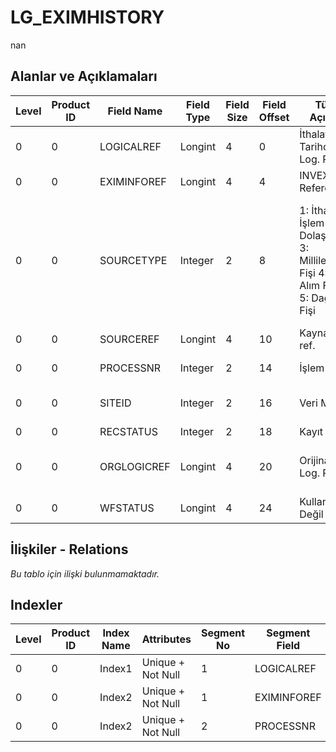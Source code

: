 # LG_EXIMHISTORY

nan

## Alanlar ve Açıklamaları

| Level | Product ID | Field Name | Field Type | Field Size | Field Offset | Türkçe Açıklama | Expression |
| ----- | ---------- | ---------- | ---------- | ---------- | ------------ | --------------- | ---------- |
| 0 | 0 | LOGICALREF | Longint | 4 | 0 | İthalat Tarihçesi Log. Ref. | Import History Logical Reference |
| 0 | 0 | EXIMINFOREF | Longint | 4 | 4 | INVEXIMINFO Reference | INVEXIMINFO Reference |
| 0 | 0 | SOURCETYPE | Integer | 2 | 8 | 1: İthalat İşlem Fişi 2: Dolaşım Fişi 3: Millileştirme Fişi 4: Mal Alım Faturası 5: Dağıtım Fişi | 1: Import Operation Slip 2: Movement Slip 3: Nationalization Slip 4: Service Purchased Invoice 5: Distribution Slip |
| 0 | 0 | SOURCEREF | Longint | 4 | 10 | Kaynak türü ref. | Sourcetype Reference |
| 0 | 0 | PROCESSNR | Integer | 2 | 14 | İşlem Sırası | Transaction Order |
| 0 | 0 | SITEID | Integer | 2 | 16 | Veri Merkezi | Data Processing Site |
| 0 | 0 | RECSTATUS | Integer | 2 | 18 | Kayıt Durumu | Record Status |
| 0 | 0 | ORGLOGICREF | Longint | 4 | 20 | Orijinal Kayıt Log. Ref. | Original Record Logical Reference |
| 0 | 0 | WFSTATUS | Longint | 4 | 24 | Kullanımda Değil | Not In Use |

## İlişkiler - Relations

*Bu tablo için ilişki bulunmamaktadır.*

## Indexler

| Level | Product ID | Index Name | Attributes | Segment No | Segment Field | Sense |
| ----- | ---------- | ---------- | ---------- | ---------- | ------------- | ----- |
| 0 | 0 | Index1 | Unique + Not Null | 1 | LOGICALREF | Ascending |
| 0 | 0 | Index2 | Unique + Not Null | 1 | EXIMINFOREF | Ascending |
| 0 | 0 | Index2 | Unique + Not Null | 2 | PROCESSNR | Ascending |
